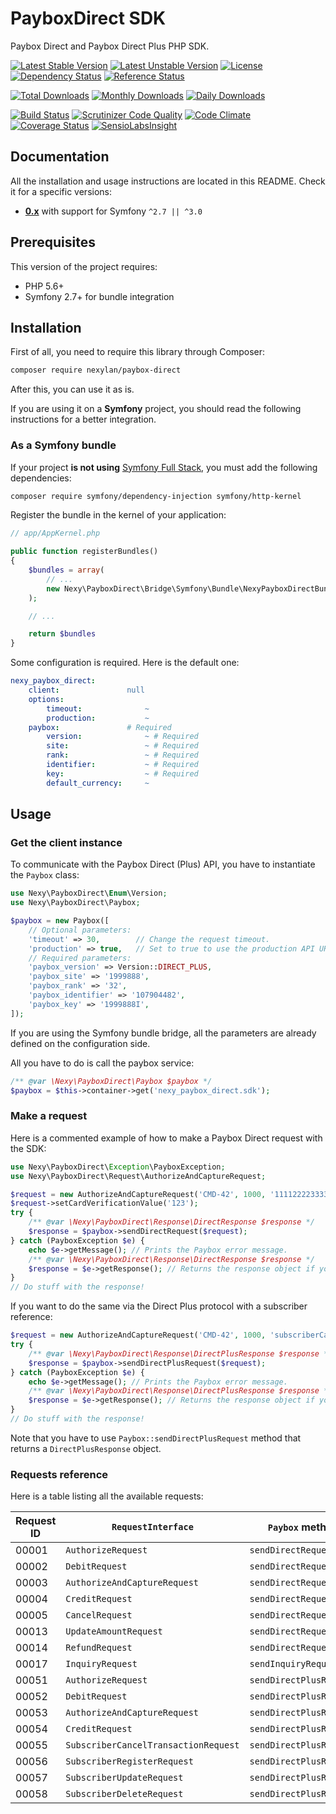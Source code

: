 # PayboxDirect SDK

Paybox Direct and Paybox Direct Plus PHP SDK.

[![Latest Stable Version](https://poser.pugx.org/nexylan/paybox-direct/v/stable)](https://packagist.org/packages/nexylan/paybox-direct)
[![Latest Unstable Version](https://poser.pugx.org/nexylan/paybox-direct/v/unstable)](https://packagist.org/packages/nexylan/paybox-direct)
[![License](https://poser.pugx.org/nexylan/paybox-direct/license)](https://packagist.org/packages/nexylan/paybox-direct)
[![Dependency Status](https://www.versioneye.com/php/nexylan:paybox-direct/badge.svg)](https://www.versioneye.com/php/nexylan:paybox-direct)
[![Reference Status](https://www.versioneye.com/php/nexylan:paybox-direct/reference_badge.svg)](https://www.versioneye.com/php/nexylan:paybox-direct/references)

[![Total Downloads](https://poser.pugx.org/nexylan/paybox-direct/downloads)](https://packagist.org/packages/nexylan/paybox-direct)
[![Monthly Downloads](https://poser.pugx.org/nexylan/paybox-direct/d/monthly)](https://packagist.org/packages/nexylan/paybox-direct)
[![Daily Downloads](https://poser.pugx.org/nexylan/paybox-direct/d/daily)](https://packagist.org/packages/nexylan/paybox-direct)

[![Build Status](https://travis-ci.org/nexylan/paybox-direct.svg?branch=master)](https://travis-ci.org/nexylan/paybox-direct)
[![Scrutinizer Code Quality](https://scrutinizer-ci.com/g/nexylan/paybox-direct/badges/quality-score.png?b=master)](https://scrutinizer-ci.com/g/nexylan/paybox-direct/?branch=master)
[![Code Climate](https://codeclimate.com/github/nexylan/paybox-direct/badges/gpa.svg)](https://codeclimate.com/github/nexylan/paybox-direct)
[![Coverage Status](https://coveralls.io/repos/nexylan/paybox-direct/badge.svg?branch=master)](https://coveralls.io/r/nexylan/paybox-direct?branch=master)
[![SensioLabsInsight](https://insight.sensiolabs.com/projects/ec7d670c-71e3-4c1a-8c12-d91a1c90c2a7/mini.png)](https://insight.sensiolabs.com/projects/ec7d670c-71e3-4c1a-8c12-d91a1c90c2a7)

## Documentation

All the installation and usage instructions are located in this README.
Check it for a specific versions:

* [__0.x__](https://github.com/nexylan/paybox-direct/tree/master) with support for Symfony `^2.7 || ^3.0`

## Prerequisites

This version of the project requires:

* PHP 5.6+
* Symfony 2.7+ for bundle integration

## Installation

First of all, you need to require this library through Composer:

``` bash
composer require nexylan/paybox-direct
```

After this, you can use it as is.

If you are using it on a **Symfony** project,
you should read the following instructions for a better integration.

### As a Symfony bundle

If your project **is not using** [Symfony Full Stack](http://symfony.com/projects/symfonyfs),
you must add the following dependencies:

```bash
composer require symfony/dependency-injection symfony/http-kernel
```

Register the bundle in the kernel of your application:

``` php
// app/AppKernel.php

public function registerBundles()
{
    $bundles = array(
        // ...
        new Nexy\PayboxDirect\Bridge\Symfony\Bundle\NexyPayboxDirectBundle(),
    );

    // ...

    return $bundles
}
```

Some configuration is required. Here is the default one:

```yaml
nexy_paybox_direct:
    client:               null
    options:
        timeout:              ~
        production:           ~
    paybox:               # Required
        version:              ~ # Required
        site:                 ~ # Required
        rank:                 ~ # Required
        identifier:           ~ # Required
        key:                  ~ # Required
        default_currency:     ~
```

## Usage

### Get the client instance

To communicate with the Paybox Direct (Plus) API, you have to instantiate the `Paybox` class:

```php
use Nexy\PayboxDirect\Enum\Version;
use Nexy\PayboxDirect\Paybox;

$paybox = new Paybox([
    // Optional parameters:
    'timeout' => 30,        // Change the request timeout.
    'production' => true,   // Set to true to use the production API URL.
    // Required parameters:
    'paybox_version' => Version::DIRECT_PLUS,
    'paybox_site' => '1999888',
    'paybox_rank' => '32',
    'paybox_identifier' => '107904482',
    'paybox_key' => '1999888I',
]);
```

If you are using the Symfony bundle bridge, all the parameters are already defined on the configuration side.

All you have to do is call the paybox service:

```php
/** @var \Nexy\PayboxDirect\Paybox $paybox */
$paybox = $this->container->get('nexy_paybox_direct.sdk');
```

### Make a request

Here is a commented example of how to make a Paybox Direct request with the SDK:

```php
use Nexy\PayboxDirect\Exception\PayboxException;
use Nexy\PayboxDirect\Request\AuthorizeAndCaptureRequest;

$request = new AuthorizeAndCaptureRequest('CMD-42', 1000, '1111222233334444', '1224');
$request->setCardVerificationValue('123');
try {
    /** @var \Nexy\PayboxDirect\Response\DirectResponse $response */
    $response = $paybox->sendDirectRequest($request);
} catch (PayboxException $e) {
    echo $e->getMessage(); // Prints the Paybox error message.
    /** @var \Nexy\PayboxDirect\Response\DirectResponse $response */
    $response = $e->getResponse(); // Returns the response object if you want to manipulate it.
}
// Do stuff with the response!
```

If you want to do the same via the Direct Plus protocol with a subscriber reference:

```php
$request = new AuthorizeAndCaptureRequest('CMD-42', 1000, 'subscriberCardRef', '1224', 'subscriberRef');
try {
    /** @var \Nexy\PayboxDirect\Response\DirectPlusResponse $response */
    $response = $paybox->sendDirectPlusRequest($request);
} catch (PayboxException $e) {
    echo $e->getMessage(); // Prints the Paybox error message.
    /** @var \Nexy\PayboxDirect\Response\DirectPlusResponse $response */
    $response = $e->getResponse(); // Returns the response object if you want to manipulate it.
}
// Do stuff with the response!
```

Note that you have to use `Paybox::sendDirectPlusRequest` method that returns a `DirectPlusResponse` object.

### Requests reference

Here is a table listing all the available requests:

| Request ID | `RequestInterface` | `Paybox` method | `ResponseInterface` |
| ---------- | ------------------ | --------------- | ------------------- |
| 00001 | `AuthorizeRequest` | `sendDirectRequest` | `DirectResponse` |
| 00002 | `DebitRequest` | `sendDirectRequest` | `DirectResponse` |
| 00003 | `AuthorizeAndCaptureRequest` | `sendDirectRequest` | `DirectResponse` |
| 00004 | `CreditRequest` | `sendDirectRequest` | `DirectResponse` |
| 00005 | `CancelRequest` | `sendDirectRequest` | `DirectResponse` |
| 00013 | `UpdateAmountRequest` | `sendDirectRequest` | `DirectResponse` |
| 00014 | `RefundRequest` | `sendDirectRequest` | `DirectResponse` |
| 00017 | `InquiryRequest` | `sendInquiryRequest` | `InquiryResponse` |
| 00051 | `AuthorizeRequest` | `sendDirectPlusRequest` | `DirectPlusResponse` |
| 00052 | `DebitRequest` | `sendDirectPlusRequest` | `DirectPlusResponse` |
| 00053 | `AuthorizeAndCaptureRequest` | `sendDirectPlusRequest` | `DirectPlusResponse` |
| 00054 | `CreditRequest` | `sendDirectPlusRequest` | `DirectPlusResponse` |
| 00055 | `SubscriberCancelTransactionRequest` | `sendDirectPlusRequest` | `DirectPlusResponse` |
| 00056 | `SubscriberRegisterRequest` | `sendDirectPlusRequest` | `DirectPlusResponse` |
| 00057 | `SubscriberUpdateRequest` | `sendDirectPlusRequest` | `DirectPlusResponse` |
| 00058 | `SubscriberDeleteRequest` | `sendDirectPlusRequest` | `DirectPlusResponse` |
